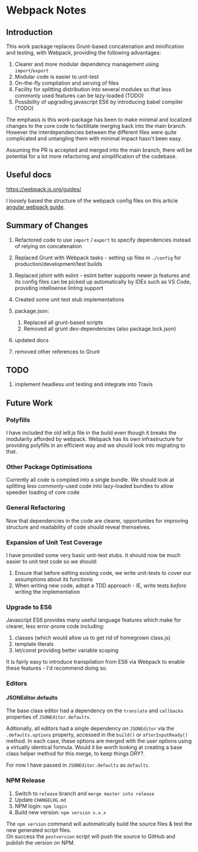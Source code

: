# Webpack Notes

## Introduction

This work package replaces Grunt-based concatenation and minification and testing, with Webpack, providing the following advantages:

1. Clearer and more modular dependency management using `import`/`export`
1. Modular code is easier to unit-test
1. On-the-fly compilation and serving of files
1. Facility for splitting distribution into several modules so that less commonly used features can be lazy-loaded (TODO)
1. Possibility of upgrading javascript ES6 by introducing babel compiler (TODO)

The emphasis is this work-package has been to make minimal and localized changes to the core code to factilitate merging back into the main branch. However the interdependencies between the different files were quite complicated and untangling them with minimal impact hasn't been easy.

Assuming the PR is accepted and merged into the main branch, there will be potential for a lot more refactoring and simplification of the codebase.

## Useful docs

https://webpack.js.org/guides/

I loosely based the structure of the webpack config files on this article [angular webpack guide](https://v5.angular.io/guide/webpack).

## Summary of Changes

1. Refactored code to use `import` / `export` to specify dependencies instead of relying on concatenation
1. Replaced Grunt with Webpack tasks - setting up files in `./config` for production/development/test builds
1. Replaced jshint with eslint - eslint better supports newer js features and its config files can be picked up automatically by IDEs such as VS Code, providing intellisense linting support
1. Created some unit test stub implementations
1. package.json:
    1. Replaced all grunt-based scripts 
    1. Removed all grunt dev-dependencies (also package.lock.json)

1. updated docs
1. removed other references to Grunt

## TODO

1. implement headless unit testing and integrate into Travis

## Future Work

### Polyfills

I have included the old ie9.js file in the build even though it breaks the modularity afforded by webpack. Webpack has its own infrastructure for providing polyfills in an efficient way and we should look into migrating to that.

### Other Package Optimisations

Currently all code is compiled into a single bundle. We should look at splitting less commonly-used code into lazy-loaded bundles to allow speedier loading of core code

### General Refactoring

Now that dependencies in the code are clearer, opportunites for improving structure and readability of code should reveal themselves.

### Expansion of Unit Test Coverage

I have provided some very basic unit-test stubs. It should now be much easier to unit test code so we should:

1. Ensure that before editing existing code, we write unit-tests to cover our assumptions about its functions
1. When writing new code, adopt a TDD approach - IE, write tests *before* writing the implementation

### Upgrade to ES6

Javascript ES6 provides many useful language features which make for clearer, less error-prone code including:
1. classes (which would allow us to get rid of homegrown class.js)
1. template literals
1. let/const providing better variable scoping

It is fairly easy to introduce transpilation from ES6 via Webpack to enable these features - I'd recommend doing so.

### Editors

#### JSONEditor.defaults

The base class editor had a dependency on the `translate` and `callbacks` properties of `JSONEditor.defaults`.

Aditionally, all  editors had a single dependency on `JSONEditor` via the `.defaults.options` property, accessed in the `build()` or `afterInputReady()` method. In each case, these options are merged with the user options using a virtually identical formula. Would it be worth looking at creating a base class helper method for this merge, to keep things DRY?.

For now I have passed in `JSONEditor.defaults` as `defaults`.

### NPM Release

1. Switch to `release` branch and `merge master into release`
2. Update `CHANGELOG.md`
3. NPM login: `npm login`
4. Build new version: `npm version x.x.x`

The `npm version` command will automatically build the source files & test the new generated script files.  
On success the `postversion` script will push the source to GitHub and publish the version on NPM.
